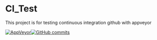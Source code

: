 # CI_Test

This project is for testing continuous integration github with appveyor

[![AppVeyor](https://img.shields.io/appveyor/ci/gruntjs/grunt.svg?style=flat-square)]()[![GitHub commits](https://img.shields.io/github/commits-since/SubtitleEdit/subtitleedit/3.4.7.svg?style=flat-square)]()

